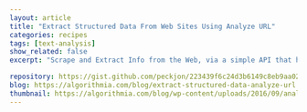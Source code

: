 ```yaml
---
layout: article
title: "Extract Structured Data From Web Sites Using Analyze URL"
categories: recipes
tags: [text-analysis]
show_related: false
excerpt: "Scrape and Extract Info from the Web, via a simple API that handles AJAX, Pagination, and More"

repository: https://gist.github.com/peckjon/223439f6c24d3b6149c8eb9aa024d7cc
blog: https://algorithmia.com/blog/extract-structured-data-analyze-url
thumbnail: https://algorithmia.com/blog/wp-content/uploads/2016/09/analyze-url-microservice.jpg
---
```

